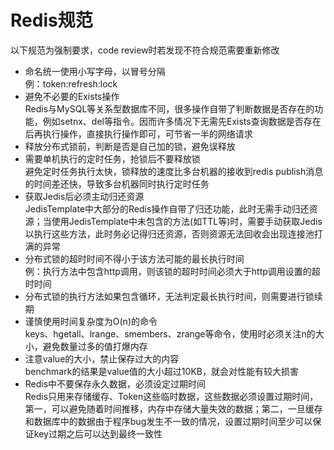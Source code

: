 # Redis规范
以下规范为强制要求，code review时若发现不符合规范需要重新修改   
- 命名统一使用小写字母，以冒号分隔   
  例：token:refresh:lock  
- 避免不必要的Exists操作   
  Redis与MySQL等关系型数据库不同，很多操作自带了判断数据是否存在的功能，例如setnx、del等指令。因而许多情况下无需先Exists查询数据是否存在后再执行操作，直接执行操作即可，可节省一半的网络请求  
- 释放分布式锁前，判断是否是自己加的锁，避免误释放  
- 需要单机执行的定时任务，抢锁后不要释放锁  
  避免定时任务执行太快，锁释放的速度比多台机器的接收到redis publish消息的时间差还快，导致多台机器同时执行定时任务  
- 获取Jedis后必须主动归还资源  
  JedisTemplate中大部分的Redis操作自带了归还功能，此时无需手动归还资源；当使用JedisTemplate中未包含的方法(如TTL等)时，需要手动获取Jedis以执行这些方法，此时务必记得归还资源，否则资源无法回收会出现连接池打满的异常  
- 分布式锁的超时时间不得小于该方法可能的最长执行时间  
  例：执行方法中包含http调用，则该锁的超时时间必须大于http调用设置的超时时间  
- 分布式锁的执行方法如果包含循环，无法判定最长执行时间，则需要进行锁续期  
- 谨慎使用时间复杂度为O(n)的命令  
  keys、hgetall、lrange、smembers、zrange等命令，使用时必须关注n的大小，避免数量过多的值打爆内存  
- 注意value的大小，禁止保存过大的内容  
  benchmark的结果是value值的大小超过10KB，就会对性能有较大损害  
- Redis中不要保存永久数据，必须设定过期时间  
  Redis只用来存储缓存、Token这些临时数据，这些数据必须设置过期时间，第一，可以避免随着时间推移，内存中存储大量失效的数据；第二，一旦缓存和数据库中的数据由于程序bug发生不一致的情况，设置过期时间至少可以保证key过期之后可以达到最终一致性  
